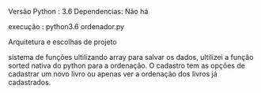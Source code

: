 Versão Python : 3.6 
Dependencias: Não há

execução : python3.6 ordenador.py

Arquitetura e escolhas de projeto

sistema de funções ultilizando array para salvar os dados, ultilizei a função sorted nativa do python para a ordenação. O cadastro tem as opções de cadastrar um novo livro ou apenas ver a ordenação dos livros já cadastrados.
